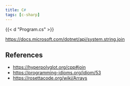 ```yaml
---
title: C#
tags: [c-sharp]
---
```


{{< d "Program.cs" >}}

<https://docs.microsoft.com/dotnet/api/system.string.join>

## References

- <https://hyperpolyglot.org/cpp#join>
- <https://programming-idioms.org/idiom/53>
- <https://rosettacode.org/wiki/Arrays>
